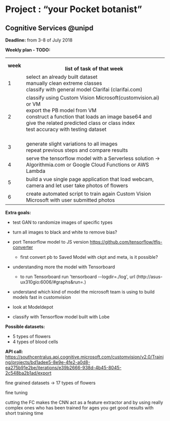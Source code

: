 # Project : “your Pocket botanist”

## Cognitive Services @unipd

**Deadline:** from 3-8 of July 2018

**Weekly plan - TODO:**

<table class="tg">
  <tr>
    <th class="tg-us36">week</th>
    <th class="tg-us36"><br>list of task of that week</th>
  </tr>
  <tr>
    <td class="tg-us36">1</td>
    <td class="tg-us36">
    select an already built dataset<br>
    manually clean extreme classes<br>
    classify with general model Clarifai (clarifai.com)<br>
    </td>
  </tr>
  <tr>
    <td class="tg-us36">2</td>
    <td class="tg-us36">classify using Custom Vision Microsoft(customvision.ai) or VM<br>
    export the PB model from VM<br>
    construct a function that loads an image base64 and give the related predicted class or class index<br>
    test accuracy with testing dataset<br><br></td>
  </tr>
  <tr>
    <td class="tg-us36">3</td>
    <td class="tg-us36">generate slight variations to all images<br>
    repeat previous steps and compare results<br></td>
  </tr>
  <tr>
    <td class="tg-us36">4</td>
    <td class="tg-us36">serve the tensorflow model with a Serverless solution -&gt; Algorithmia.com or Google Cloud Functions or AWS Lambda<br></td>
  </tr>
  <tr>
    <td class="tg-us36">5</td>
    <td class="tg-us36">build a vue single page application that load webcam, camera and let user take photos of flowers</td>
  </tr>
  <tr>
    <td class="tg-us36">6</td>
    <td class="tg-us36">create automated script to train again Custom Vision Microsoft with user submitted photos</td>
  </tr>
</table>

**Extra goals:**

* test GAN to randomize images of specific types
* turn all images to black and white to remove bias?
* port Tensorflow model to JS version https://github.com/tensorflow/tfjs-converter

  * first convert pb to Saved Model with ckpt and meta, is it possible?

* understanding more the model with Tensorboard
  * to run Tensorboard run 'tensorboard --logdir=./log', url (http://asus-ux310gio:6006/#graphs&run=.)
* understand which kind of model the microsoft team is using to build models fast in customvision
* look at Modeldepot
* classify with Tensorflow model built with Lobe

**Possible datasets:**

* 5 types of flowers
* 4 types of blood cells

**API call:**
https://southcentralus.api.cognitive.microsoft.com/customvision/v2.0/Training/projects/bd1adee5-8e9e-4fe2-a0d8-ea275b91e2be/iterations/e39b2666-938d-4b45-8045-2c548ba2b1ad/export

fine grained datasets -> 17 types of flowers

fine tuning

cutting the FC makes the CNN act as a feature extractor and by using really complex ones who has been trained for ages you get good results with short training time
